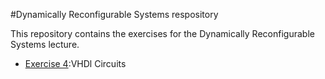 #Dynamically Reconfigurable Systems respository

This repository contains the exercises for the Dynamically Reconfigurable Systems lecture.

* [Exercise 4](execise_4/README.md):VHDl Circuits 
